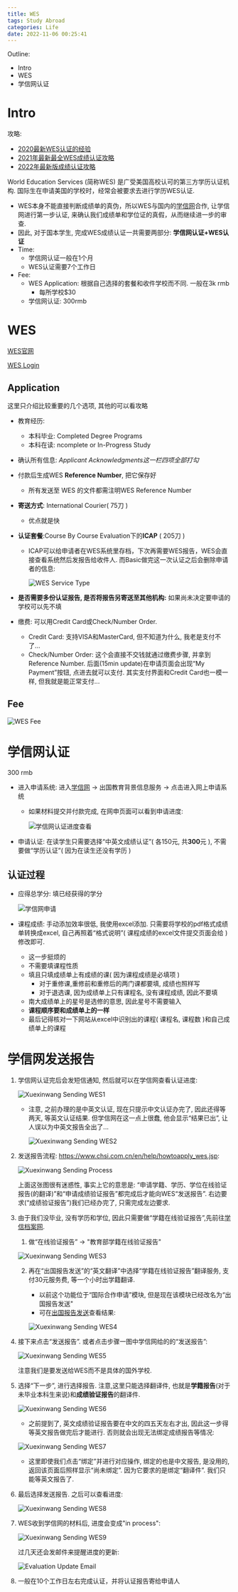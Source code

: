 ```yaml
---
title: WES
tags: Study Abroad
categories: Life
date: 2022-11-06 00:25:41
---
```



Outline:

* Intro
* WES
* 学信网认证

<!--more-->

# Intro

攻略:

* [2020最新WES认证的经验](https://www.1point3acres.com/bbs/thread-677825-1-1.html)
* [2021年最新最全WES成绩认证攻略](https://zhuanlan.zhihu.com/p/436597467)
* [2022年最新版成绩认证攻略](https://www.cheersyou.com/zh/wes-cdgdc)

World Education Services (简称WES) 是广受美国高校认可的第三方学历认证机构. 国际生在申请美国的学校时，经常会被要求去进行学历WES认证.

* WES本身不能直接判断成绩单的真伪，所以WES与国内的<u>学信网</u>合作, 让学信网进行第一步认证, 来确认我们成绩单和学位证的真假，从而继续进一步的审查.
* 因此, 对于国本学生, 完成WES成绩认证一共需要两部分: **学信网认证+WES认证**
* Time:
  * 学信网认证一般在1个月
  * WES认证需要7个工作日
* Fee:
  * WES Application: 根据自己选择的套餐和收件学校而不同. 一般在3k rmb
    * 每所学校$30
  * 学信网认证: 300rmb

# WES

[WES官网](https://www.wes.org)

[WES Login](https://applications.wes.org/createaccount/Login/Login) 



## Application

这里只介绍比较重要的几个选项, 其他的可以看攻略

* 教育经历: 

  * 本科毕业: Completed Degree Programs
  * 本科在读: ncomplete or In-Progress Study

* 确认所有信息: *Applicant Acknowledgments这一栏四项全部打勾*

* 付款后生成WES **Reference Number**, 把它保存好

  * 所有发送至 WES 的文件都需注明WES Reference Number

* **寄送方式**: International Courier( 75刀 )

  * 优点就是快

* **认证套餐**:Course By Course Evaluation下的**ICAP** (  205刀 )

  * ICAP可以给申请者在WES系统里存档，下次再需要WES报告，WES会直接查看系统然后发报告给收件人. 而Basic做完这一次认证之后会删除申请者的信息:

    ![WES Service Type](https://seec2-lyk.oss-cn-shanghai.aliyuncs.com/Study%20Abroad/WES%20Service%20Type.png)

* **是否需要多份认证报告, 是否将报告另寄送至其他机构:** 如果尚未决定要申请的学校可以先不填

* 缴费: 可以用Credit Card或Check/Number Order. 

  * Credit Card: 支持VISA和MasterCard, 但不知道为什么, 我老是支付不了...
  * Check/Number Order: 这个会直接不交钱就通过缴费步骤, 并拿到Reference Number. 后面(15min update)在申请页面会出现“My Payment”按钮, 点进去就可以支付. 其实支付界面和Credit Card也一模一样, 但我就是能正常支付...

## Fee

![WES Fee](https://seec2-lyk.oss-cn-shanghai.aliyuncs.com/Study%20Abroad/WES%20Fee.png)

# 学信网认证

300 rmb

* 进入申请系统: 进入[学信网](https://www.chsi.com.cn/) -> 出国教育背景信息服务 -> 点击进入网上申请系统

  * 如果材料提交并付款完成, 在网申页面可以看到申请进度:

    ![学信网认证进度查看](https://seec2-lyk.oss-cn-shanghai.aliyuncs.com/Study%20Abroad/%E5%AD%A6%E4%BF%A1%E7%BD%91%E8%AE%A4%E8%AF%81%E8%BF%9B%E5%BA%A6%E6%9F%A5%E7%9C%8B.png)

  

* 申请认证: 在读学生只需要选择“中英文成绩认证”( 各150元, 共**300**元 ), 不需要做“学历认证”( 因为在读生还没有学历 )

## 认证过程

* 应得总学分: 填已经获得的学分

  ![学信网申请](https://seec2-lyk.oss-cn-shanghai.aliyuncs.com/Study%20Abroad/%E5%AD%A6%E4%BF%A1%E7%BD%91%E7%94%B3%E8%AF%B7.png)

* 课程成绩: 手动添加效率很低, 我使用excel添加. 只需要将学校的pdf格式成绩单转换成excel, 自己再照着“格式说明”( 课程成绩的excel文件提交页面会给 )修改即可.
  * 这一步挺烦的
  * 不需要填课程性质
  * 填且只填成绩单上有成绩的课( 因为课程成绩是必填项 )
    * 对于重修课,重修前和重修后的两门课都要填, 成绩也照样写
    * 对于退选课, 因为成绩单上只有课程名, 没有课程成绩, 因此不要填
  * 南大成绩单上的星号是选修的意思, 因此星号不需要输入
  * **课程顺序要和成绩单上的一样**
  * 最后记得核对一下网站从excel中识别出的课程( 课程名, 课程数 )和自己成绩单上的课程

# 学信网发送报告

1. 学信网认证完后会发短信通知, 然后就可以在学信网查看认证进度:

   ![Xuexinwang Sending WES1](https://seec2-lyk.oss-cn-shanghai.aliyuncs.com/Study%20Abroad/Xuexinwang%20Sending%20WES1.png)

   * 注意, 之前办理的是中英文认证, 现在只提示中文认证办完了, 因此还得等两天, 等英文认证结果. 但学信网在这一点上很蠢, 他会显示“结果已出”, 让人误以为中英文报告全出了...

     ![Xuexinwang Sending WES2](https://seec2-lyk.oss-cn-shanghai.aliyuncs.com/Study%20Abroad/Xuexinwang%20Sending%20WES2.png)

2. 发送报告流程: https://www.chsi.com.cn/en/help/howtoapply_wes.jsp:

   ![Xuexinwang Sending Process](https://seec2-lyk.oss-cn-shanghai.aliyuncs.com/Study%20Abroad/Xuexinwang%20Sending%20WES%20Process.png)

   上面这张图很有迷惑性, 事实上它的意思是: “申请学籍、学历、学位在线验证报告(的翻译)”和“申请成绩验证报告”都完成后才能向WES“发送报告”.  右边要求(“成绩验证报告”)我们已经办完了, 只需完成左边要求.

3. 由于我们没毕业, 没有学历和学位, 因此只需要做“学籍在线验证报告”,先前往[学信档案网](https://my.chsi.com.cn/archive/index.action).

   1.  做“在线验证报告” -> "教育部学籍在线验证报告"

      ![Xuexinwang Sending WES3](https://seec2-lyk.oss-cn-shanghai.aliyuncs.com/Study%20Abroad/Xuexinwang%20Sending%20WES3.png)

   2. 再在“出国报告发送”的“英文翻译”中选择“学籍在线验证报告”翻译服务, 支付30元服务费, 等一个小时出学籍翻译.

      * 以前这个功能位于“国际合作申请”模块, 但是现在该模块已经改名为“出国报告发送"
      * 可在[出国报告发送](https://my.chsi.com.cn/archive/gjhz/foreign/index.action)查看结果:

      ![Xuexinwang Sending WES4](https://seec2-lyk.oss-cn-shanghai.aliyuncs.com/Study%20Abroad/Xuexinwang%20Sending%20WES4.png)

4. 接下来点击“发送报告”. 或者点击步骤一图中学信网给的的“发送报告”:

   ![Xuexinwang Sending WES5](https://seec2-lyk.oss-cn-shanghai.aliyuncs.com/Study%20Abroad/Xuexinwang%20Sending%20WES5.png)

   注意我们是要发送给WES而不是具体的国外学校.

5. 选择“下一步”, 进行选择报告. 注意,这里只能选择翻译件, 也就是**学籍报告**(对于未毕业本科生来说)和**成绩验证报告**的翻译件.

   ![Xuexinwang Sending WES6](https://seec2-lyk.oss-cn-shanghai.aliyuncs.com/Study%20Abroad/Xuexinwang%20Sending%20WES6.png)

   * 之前提到了, 英文成绩验证报告要在中文的四五天左右才出, 因此这一步得等英文报告做完后才能进行. 否则就会出现无法绑定成绩报告等情况:

   ![Xuexinwang Sending WES7](https://seec2-lyk.oss-cn-shanghai.aliyuncs.com/Study%20Abroad/Xuexinwang%20Sending%20WES7.png)

   * 这里即使我们点击“绑定”并进行对应操作, 绑定的也是中文报告, 是没用的, 返回该页面后照样显示“尚未绑定”. 因为它要求的是绑定“翻译件”. 我们只能等英文报告了.

6. 最后选择发送报告. 之后可以查看进度:

   ![Xuexinwang Sending WES8](https://seec2-lyk.oss-cn-shanghai.aliyuncs.com/Study%20Abroad/Xuexinwang%20Sending%20WES8.png)

7. WES收到学信网的材料后, 进度会变成"in process":

   ![Xuexinwang Sending WES9](https://seec2-lyk.oss-cn-shanghai.aliyuncs.com/Study%20Abroad/Xuexinwang%20Sending%20WES9.png)

   过几天还会发邮件来提醒进度的更新:

   ![Evaluation Update Email](https://seec2-lyk.oss-cn-shanghai.aliyuncs.com/Study%20Abroad/Evaluation%20Update%20Email.png)

8. 一般在10个工作日左右完成认证，并将认证报告寄给申请人
